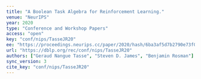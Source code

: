 ```yaml
---
title: "A Boolean Task Algebra for Reinforcement Learning."
venue: "NeurIPS"
year: 2020
type: "Conference and Workshop Papers"
access: "open"
key: "conf/nips/TasseJR20"
ee: "https://proceedings.neurips.cc/paper/2020/hash/6ba3af5d7b2790e73f0de32e5c8c1798-Abstract.html"
url: "https://dblp.org/rec/conf/nips/TasseJR20"
authors: ["Geraud Nangue Tasse", "Steven D. James", "Benjamin Rosman"]
sync_version: 3
cite_key: "conf/nips/TasseJR20"
---
```

